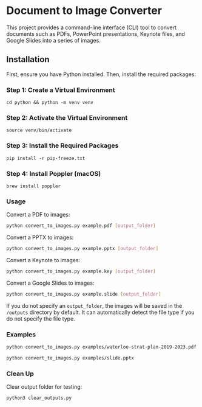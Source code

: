 # Document to Image Converter

This project provides a command-line interface (CLI) tool to convert documents such as PDFs, PowerPoint presentations, Keynote files, and Google Slides into a series of images.

## Installation

First, ensure you have Python installed. Then, install the required packages:

### Step 1: Create a Virtual Environment

`cd python && python -m venv venv`

### Step 2: Activate the Virtual Environment

`source venv/bin/activate`

### Step 3: Install the Required Packages

`pip install -r pip-freeze.txt`

### Step 4: Install Poppler (macOS)

`brew install poppler`

### Usage

Convert a PDF to images:

```bash
python convert_to_images.py example.pdf [output_folder]
```

Convert a PPTX to images:

```bash
python convert_to_images.py example.pptx [output_folder]
```

Convert a Keynote to images:

```bash
python convert_to_images.py example.key [output_folder]
```

Convert a Google Slides to images:

```bash
python convert_to_images.py example.slide [output_folder]
```

If you do not specify an `output_folder`, the images will be saved in the `/outputs` directory by default.
It can automatically detect the file type if you do not specify the file type.

### Examples

```bash
python convert_to_images.py examples/waterloo-strat-plan-2019-2023.pdf
```

```bash
python convert_to_images.py examples/slide.pptx
```

### Clean Up
Clear output folder for testing:
```bash
python3 clear_outputs.py
```

